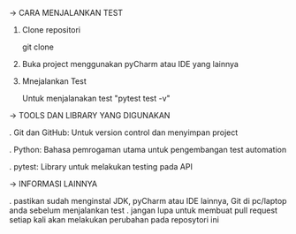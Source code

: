 -> CARA MENJALANKAN TEST

1. Clone repositori

   git clone

2. Buka project menggunakan pyCharm atau IDE yang lainnya

3. Mnejalankan Test

   Untuk menjalanakan test "pytest test -v"







-> TOOLS DAN LIBRARY YANG DIGUNAKAN




. Git dan GitHub: Untuk version control dan menyimpan project

. Python: Bahasa pemrogaman utama untuk pengembangan test automation

. pytest: Library untuk melakukan testing pada API





-> INFORMASI LAINNYA



. pastikan sudah menginstal JDK, pyCharm atau IDE lainnya, Git di pc/laptop anda sebelum menjalankan test
. jangan lupa untuk membuat pull request setiap kali akan melakukan perubahan pada reposytori ini
